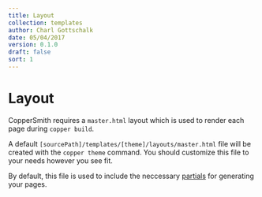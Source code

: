 ```yaml
---
title: Layout
collection: templates
author: Charl Gottschalk
date: 05/04/2017
version: 0.1.0
draft: false
sort: 1
---
```


# Layout

CopperSmith requires a `master.html` layout which is used to render each page during `copper build`.

A default `[sourcePath]/templates/[theme]/layouts/master.html` file will be created with the `copper theme` command. You should customize this file to your needs however you see fit.

By default, this file is used to include the neccessary [partials](/coppersmith/docs/templates/partials/) for generating your pages.